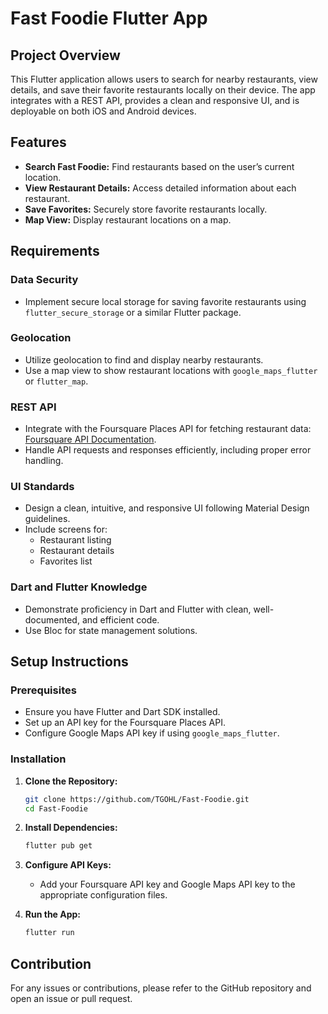 # Fast Foodie Flutter App

## Project Overview

This Flutter application allows users to search for nearby restaurants, view details, and save their favorite restaurants locally on their device. The app integrates with a REST API, provides a clean and responsive UI, and is deployable on both iOS and Android devices.

## Features

- **Search Fast Foodie:** Find restaurants based on the user’s current location.
- **View Restaurant Details:** Access detailed information about each restaurant.
- **Save Favorites:** Securely store favorite restaurants locally.
- **Map View:** Display restaurant locations on a map.

## Requirements

### Data Security

- Implement secure local storage for saving favorite restaurants using `flutter_secure_storage` or a similar Flutter package.

### Geolocation

- Utilize geolocation to find and display nearby restaurants.
- Use a map view to show restaurant locations with `google_maps_flutter` or `flutter_map`.

### REST API

- Integrate with the Foursquare Places API for fetching restaurant data: [Foursquare API Documentation](https://docs.foursquare.com/developer/reference/places-api-overview).
- Handle API requests and responses efficiently, including proper error handling.

### UI Standards

- Design a clean, intuitive, and responsive UI following Material Design guidelines.
- Include screens for:
  - Restaurant listing
  - Restaurant details
  - Favorites list

### Dart and Flutter Knowledge

- Demonstrate proficiency in Dart and Flutter with clean, well-documented, and efficient code.
- Use Bloc for state management solutions.

## Setup Instructions

### Prerequisites

- Ensure you have Flutter and Dart SDK installed.
- Set up an API key for the Foursquare Places API.
- Configure Google Maps API key if using `google_maps_flutter`.

### Installation

1. **Clone the Repository:**

    ```bash
    git clone https://github.com/TGOHL/Fast-Foodie.git
    cd Fast-Foodie
    ```

2. **Install Dependencies:**

    ```bash
    flutter pub get
    ```

3. **Configure API Keys:**

    - Add your Foursquare API key and Google Maps API key to the appropriate configuration files.

4. **Run the App:**

    ```bash
    flutter run
    ```
## Contribution

For any issues or contributions, please refer to the GitHub repository and open an issue or pull request.
